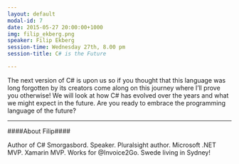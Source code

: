 ```yaml
---
layout: default
modal-id: 7
date: 2015-05-27 20:00:00+1000
img: filip_ekberg.png
speaker: Filip Ekberg
session-time: Wednesday 27th, 8.00 pm
session-title: C# is the Future

---
```

The next version of C# is upon us so if you thought that this language was long forgotten by its creators come along on this journey where I’ll prove you otherwise! We will look at how C# has evolved over the years and what we might expect in the future. Are you ready to embrace the programming language of the future?

<hr />
####About Filip####

Author of C# Smorgasbord. Speaker. Pluralsight author. Microsoft .NET MVP. Xamarin MVP. Works for @Invoice2Go. Swede living in Sydney!